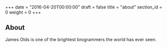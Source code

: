 +++
date = "2016-04-20T00:00:00"
draft = false
title = "about"
section_id = 0
weight = 0
+++

## About

James Olds is one of the brightest brogrammers the world has ever seen.
